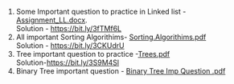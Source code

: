 1. Some Important question to practice in Linked list - [Assignment_LL.docx](https://github.com/Nipuntank/DSA-Cpp-/files/9722226/Assignment_LL.docx).<br/>
  Solution - https://bit.ly/3fTMf6L <br/>
2. All important Sorting Algorithims- [Sorting.Algorithims.pdf](https://github.com/Nipuntank/DSA-Cpp-/files/9740366/Sorting.Algorithims.pdf)<br/>
  Solution - https://bit.ly/3CKUdrU </br>
3. Tree important question to practice -[Trees.pdf](https://github.com/Nipuntank/DSA-Cpp-/files/9768376/Trees.pdf)</br>
Solution-https://bit.ly/3S9M4Sl </br>
4. Binary Tree important question - [Binary Tree Imp Question .pdf](https://github.com/Nipuntank/DSA-Cpp-/files/9831007/Binary.Tree.Imp.Question.pdf)

